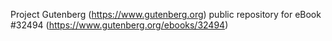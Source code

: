 Project Gutenberg (https://www.gutenberg.org) public repository for eBook #32494 (https://www.gutenberg.org/ebooks/32494)
